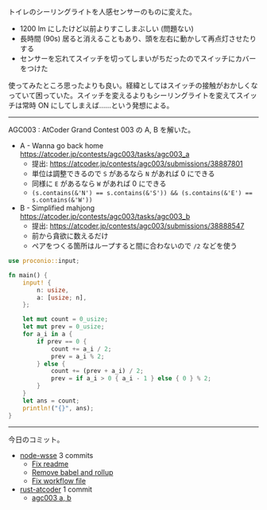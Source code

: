 トイレのシーリングライトを人感センサーのものに変えた。

- 1200 lm にしたけど以前よりすこしまぶしい (問題ない)
- 長時間 (90s) 居ると消えることもあり、頭を左右に動かして再点灯させたりする
- センサーを忘れてスイッチを切ってしまいがちだったのでスイッチにカバーをつけた

使ってみたところ思ったよりも良い。経緯としてはスイッチの接触がおかしくなっていて困っていた。スイッチを変えるよりもシーリングライトを変えてスイッチは常時 ON にしてしまえば……という発想による。

---

AGC003 : AtCoder Grand Contest 003 の A, B を解いた。

- A - Wanna go back home
  <https://atcoder.jp/contests/agc003/tasks/agc003_a>
  - 提出: <https://atcoder.jp/contests/agc003/submissions/38887801>
  - 単位は調整できるので `S` があるなら `N` があれば 0 にできる
  - 同様に `E` があるなら `W` があれば 0 にできる
  - `(s.contains(&'N') == s.contains(&'S')) && (s.contains(&'E') == s.contains(&'W'))`
- B - Simplified mahjong
  <https://atcoder.jp/contests/agc003/tasks/agc003_b>
  - 提出: <https://atcoder.jp/contests/agc003/submissions/38888547>
  - 前から貪欲に数えるだけ
  - ペアをつくる箇所はループすると間に合わないので `/2` などを使う

```rust
use proconio::input;

fn main() {
    input! {
        n: usize,
        a: [usize; n],
    };

    let mut count = 0_usize;
    let mut prev = 0_usize;
    for a_i in a {
        if prev == 0 {
            count += a_i / 2;
            prev = a_i % 2;
        } else {
            count += (prev + a_i) / 2;
            prev = if a_i > 0 { a_i - 1 } else { 0 } % 2;
        }
    }
    let ans = count;
    println!("{}", ans);
}
```

---

今日のコミット。

- [node-wsse](https://github.com/bouzuya/node-wsse) 3 commits
  - [Fix readme](https://github.com/bouzuya/node-wsse/commit/917e78a814a401cc665ceaed3e749b28e0e8faa0)
  - [Remove babel and rollup](https://github.com/bouzuya/node-wsse/commit/6252ade16cfd8268985297f950843c06e770d320)
  - [Fix workflow file](https://github.com/bouzuya/node-wsse/commit/25d850d5fb8a1260f1fd03f0e7e324dd2a6994e3)
- [rust-atcoder](https://github.com/bouzuya/rust-atcoder) 1 commit
  - [agc003 a, b](https://github.com/bouzuya/rust-atcoder/commit/45c5de3db7a14c3a656b4fa2dd7d2357138b0025)
